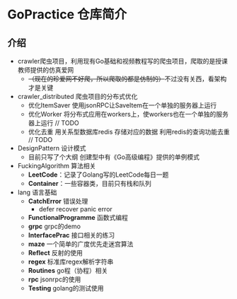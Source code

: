 # GoPractice 仓库简介  
## 介绍
- crawler爬虫项目，利用现有Go基础和视频教程写的爬虫项目，爬取的是授课教师提供的仿真爱网
    - ~~（现在的珍爱网不好爬，所以爬取的都是仿制的）~~不过没有关西，看架构才是关键
- crawler_distributed 爬虫项目的分布式优化
    - 优化ItemSaver 使用jsonRPC让SaveItem在一个单独的服务器上运行
    - 优化Worker 将分布式应用在workers上，使workers也在一个单独的服务器上运行 // TODO
    - 优化去重 用关系型数据库redis 存储对应的数据 利用redis的查询功能去重 // TODO
- DesignPattern 设计模式
    - 目前只写了个大纲 创建型中有《Go高级编程》提供的单例模式
- FuckingAlgorithm 算法相关
    - **LeetCode**：记录了Golang写的LeetCode每日一题
    - **Container**：一些容器类，目前只有栈和队列
- lang 语言基础
    - **CatchError** 错误处理
        - defer recover panic error
    - **FunctionalProgramme** 函数式编程
    - **grpc** grpc的demo
    - **InterfacePrac** 接口相关的练习
    - **maze** 一个简单的广度优先走迷宫算法
    - **Reflect** 反射的使用
    - **regex** 标准库regex解析字符串
    - **Routines** go程（协程）相关
    - **rpc** jsonrpc的使用
    - **Testing** golang的测试使用